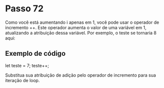 # Passo 72

Como você está aumentando i apenas em 1, você pode usar o operador de incremento ++. Este operador aumenta o valor de uma variável em 1, atualizando a atribuição dessa variável. Por exemplo, o teste se tornaria 8 aqui:

## Exemplo de código

let teste = 7;
teste++;

Substitua sua atribuição de adição pelo operador de incremento para sua iteração de loop.